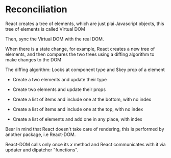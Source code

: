 # Reconciliation

React creates a tree of elements, which are just plai Javascript objects, this tree
of elements is called Virtual DOM

Then, sync the Virtual DOM with the real DOM.

When there is a state change, for example, React creates a new tree of elements, and then compares
the two trees using a diffing algorithm to make changes to the DOM

The diffing algorithm:
Looks at component type and $key prop of a element

- Create a two elements and update their type

- Create two elements and update their props

- Create a list of items and include one at the bottom, with no index
- Create a list of items and include one at the top, with no index
- Create a list of elements and add one in any place, with index

Bear in mind that React doesn't take care of rendering, this is performed by another package, i.e React-DOM.

React-DOM calls only once its *x* method and React communicates with it via updater and dipatcher "functions".
